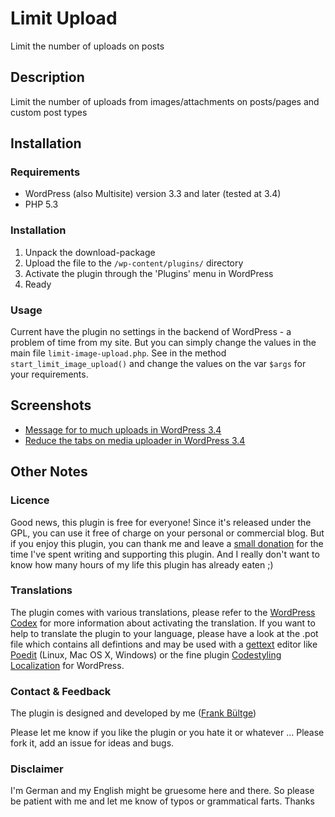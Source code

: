 # Limit Upload
Limit the number of uploads on posts

## Description
Limit the number of uploads from images/attachments on posts/pages and custom post types

## Installation
### Requirements
 * WordPress (also Multisite) version 3.3 and later (tested at 3.4)
 * PHP 5.3

### Installation
1. Unpack the download-package
1. Upload the file to the `/wp-content/plugins/` directory
1. Activate the plugin through the 'Plugins' menu in WordPress
1. Ready

### Usage
Current have the plugin no settings in the backend of WordPress - a problem of time from my site.
But you can simply change the values in the main file `limit-image-upload.php`. See in the method `start_limit_image_upload()` and change the values on the var `$args` for your requirements.

## Screenshots
 * [Message for to much uploads in WordPress 3.4](https://github.com/bueltge/Limit-Upload/blob/master/screenshot-1.png)
 * [Reduce the tabs on media uploader in WordPress 3.4](https://github.com/bueltge/Limit-Upload/blob/master/screenshot-2.png)

## Other Notes
### Licence
Good news, this plugin is free for everyone! Since it's released under the GPL, you can use it free of charge on your personal or commercial blog. But if you enjoy this plugin, you can thank me and leave a [small donation](http://bueltge.de/wunschliste/ "Wishliste and Donate") for the time I've spent writing and supporting this plugin. And I really don't want to know how many hours of my life this plugin has already eaten ;)

### Translations
The plugin comes with various translations, please refer to the [WordPress Codex](http://codex.wordpress.org/Installing_WordPress_in_Your_Language "Installing WordPress in Your Language") for more information about activating the translation. If you want to help to translate the plugin to your language, please have a look at the .pot file which contains all defintions and may be used with a [gettext](http://www.gnu.org/software/gettext/) editor like [Poedit](http://www.poedit.net/) (Linux, Mac OS X, Windows) or the fine plugin [Codestyling Localization](http://wordpress.org/extend/plugins/codestyling-localization/) for WordPress.

### Contact & Feedback
The plugin is designed and developed by me ([Frank Bültge](http://bueltge.de))

Please let me know if you like the plugin or you hate it or whatever ... Please fork it, add an issue for ideas and bugs.

### Disclaimer
I'm German and my English might be gruesome here and there. So please be patient with me and let me know of typos or grammatical farts. Thanks
